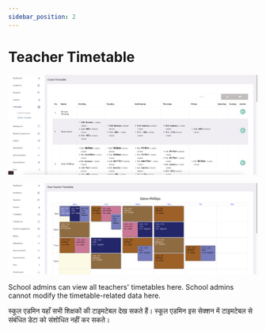 ```yaml
---
sidebar_position: 2
---
```


# Teacher Timetable

![e-School SaaS](../../static/images/schooladmin/teachers-timetable.png)

![e-School SaaS](../../static/images/schooladmin/teacher-timetable-view.png)

School admins can view all teachers' timetables here. School admins cannot modify the timetable-related data here. 


स्कूल एडमिन यहाँ सभी शिक्षकों की टाइमटेबल देख सकते हैं। स्कूल एडमिन इस सेक्शन में टाइमटेबल से संबंधित डेटा को संशोधित नहीं कर सकते।